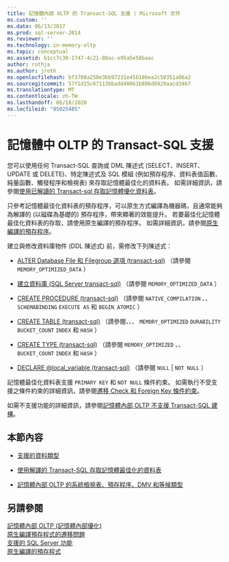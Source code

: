 ```yaml
---
title: 記憶體內部 OLTP 的 Transact-SQL 支援 | Microsoft 文件
ms.custom: ''
ms.date: 06/13/2017
ms.prod: sql-server-2014
ms.reviewer: ''
ms.technology: in-memory-oltp
ms.topic: conceptual
ms.assetid: b1cc7c30-1747-4c21-88ac-e95a5e58baac
author: rothja
ms.author: jroth
ms.openlocfilehash: bf3708a258e3bb97231e45b10bea2c59351a06a2
ms.sourcegitcommit: 57f1d15c67113bbadd40861b886d6929aacd3467
ms.translationtype: MT
ms.contentlocale: zh-TW
ms.lasthandoff: 06/18/2020
ms.locfileid: "85025485"
---
```

# <a name="transact-sql-support-for-in-memory-oltp"></a>記憶體中 OLTP 的 Transact-SQL 支援
  您可以使用任何 Transact-SQL 查詢或 DML 陳述式 (SELECT、INSERT、UPDATE 或 DELETE)、特定陳述式及 SQL 模組 (例如預存程序、資料表值函數、純量函數、觸發程序和檢視表) 來存取記憶體最佳化的資料表。 如需詳細資訊，請參閱[使用已解讀的 Transact-sql 存取記憶體優化資料表](accessing-memory-optimized-tables-using-interpreted-transact-sql.md)。  
  
 只參考記憶體最佳化資料表的預存程序，可以原生方式編譯為機器碼，且通常能夠為解譯的 (以磁碟為基礎的) 預存程序，帶來顯著的效能提升。 若要最佳化記憶體最佳化資料表的存取，請使用原生編譯的預存程序。 如需詳細資訊，請參閱[原生編譯的預存程序](natively-compiled-stored-procedures.md)。  
  
 建立與修改資料庫物件 (DDL 陳述式) 前，需修改下列陳述式：  
  
-   [ALTER Database File 和 Filegroup 選項 &#40;transact-sql&#41;](/sql/t-sql/statements/alter-database-transact-sql-file-and-filegroup-options) （請參閱 `MEMORY_OPTIMIZED_DATA` ）  
  
-   [建立資料庫 &#40;SQL Server transact-sql&#41;](/sql/t-sql/statements/create-database-sql-server-transact-sql) （請參閱 `MEMORY_OPTIMIZED_DATA` ）  
  
-   [CREATE PROCEDURE &#40;transact-sql&#41;](/sql/t-sql/statements/create-procedure-transact-sql) （請參閱 `NATIVE_COMPILATION` 、、 `SCHEMABINDING` `EXECUTE AS` 和 `BEGIN ATOMIC` ）  
  
-   [CREATE TABLE &#40;transact-sql&#41;](/sql/t-sql/statements/create-table-transact-sql) （請參閱、、、 `MEMORY_OPTIMIZED` `DURABILITY` `BUCKET_COUNT` `INDEX` 和 `HASH` ）  
  
-   [CREATE TYPE &#40;transact-sql&#41;](/sql/t-sql/statements/create-type-transact-sql) （請參閱 `MEMORY_OPTIMIZED` 、、 `BUCKET_COUNT` `INDEX` 和 `HASH` ）  
  
-   [DECLARE @local_variable &#40;transact-sql&#41;](/sql/t-sql/language-elements/declare-local-variable-transact-sql) （請參閱 `NULL`  |  `NOT NULL` ）  
  
 記憶體最佳化資料表支援 `PRIMARY KEY` 和 `NOT NULL` 條件約束。 如需執行不受支援之條件約束的詳細資訊，請參閱[遷移 Check 和 Foreign Key 條件約束](../../database-engine/migrating-check-and-foreign-key-constraints.md)。  
  
 如需不支援功能的詳細資訊，請參閱[記憶體內部 OLTP 不支援 Transact-SQL 建構](transact-sql-constructs-not-supported-by-in-memory-oltp.md)。  
  
## <a name="in-this-section"></a>本節內容  
  
-   [支援的資料類型](supported-data-types-for-in-memory-oltp.md)  
  
-   [使用解譯的 Transact-SQL 存取記憶體最佳化的資料表](accessing-memory-optimized-tables-using-interpreted-transact-sql.md)  
  
-   [記憶體內部 OLTP 的系統檢視表、預存程序、DMV 和等候類型](../../database-engine/system-views-stored-procedures-dmvs-and-wait-types-for-in-memory-oltp.md)  
  
## <a name="see-also"></a>另請參閱  
 [記憶體內部 OLTP &#40;記憶體內部優化&#41;](in-memory-oltp-in-memory-optimization.md)   
 [原生編譯預存程式的遷移問題](migration-issues-for-natively-compiled-stored-procedures.md)   
 [支援的 SQL Server 功能](unsupported-sql-server-features-for-in-memory-oltp.md)   
 [原生編譯的預存程式](natively-compiled-stored-procedures.md)  
  
  
